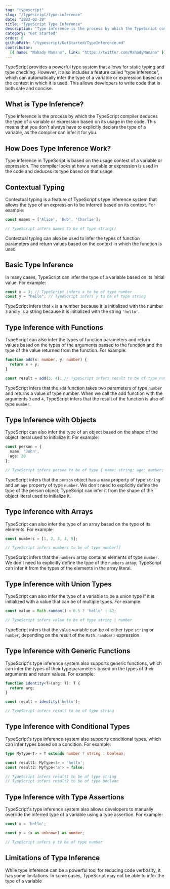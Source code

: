 ```yaml
---
tag: "typescript"
slug: "/typescript/type-inference"
date: "2023-02-28"
title: "TypeScript Type Inference"
description: "Type inference is the process by which the TypeScript compiler deduces the type of a variable or expression based on its usage in the code."
category: "Get Started"
order: 6
githubPath: "/typescript/GetStarted/TypeInference.md"
contributor:
  [{ name: "Mahady Manana", link: "https://twitter.com/MahadyManana" }]
---
```


TypeScript provides a powerful type system that allows for static typing and type checking. However, it also includes a feature called "type inference", which can automatically infer the type of a variable or expression based on the context in which it is used. This allows developers to write code that is both safe and concise.

## What is Type Inference?

Type inference is the process by which the TypeScript compiler deduces the type of a variable or expression based on its usage in the code. This means that you don't always have to explicitly declare the type of a variable, as the compiler can infer it for you.

## How Does Type Inference Work?

Type inference in TypeScript is based on the usage context of a variable or expression. The compiler looks at how a variable or expression is used in the code and deduces its type based on that usage.


## Contextual Typing

Contextual typing is a feature of TypeScript's type inference system that allows the type of an expression to be inferred based on its context. For example:

```typescript
const names = ['Alice', 'Bob', 'Charlie'];

// TypeScript infers names to be of type string[]
```

Contextual typing can also be used to infer the types of function parameters and return values based on the context in which the function is used

## Basic Type Inference

In many cases, TypeScript can infer the type of a variable based on its initial value. For example:

```typescript
const x = 3; // TypeScript infers x to be of type number
const y = "hello"; // TypeScript infers y to be of type string
```

TypeScript infers that `x` is a number because it is initialized with the number `3` and `y` is a string because it is initialized with the string `'hello'`.

## Type Inference with Functions

TypeScript can also infer the types of function parameters and return values based on the types of the arguments passed to the function and the type of the value returned from the function. For example:

```typescript
function add(x: number, y: number) {
  return x + y;
}

const result = add(3, 4); // TypeScript infers result to be of type number
```
TypeScript infers that the `add` function takes two parameters of type `number` and returns a value of type number. When we call the add function with the arguments `3` and `4`, TypeScript infers that the result of the function is also of type `number`.

## Type Inference with Objects

TypeScript can also infer the type of an object based on the shape of the object literal used to initialize it. For example:

```typescript
const person = {
  name: 'John',
  age: 30
};

// TypeScript infers person to be of type { name: string; age: number; }
```

TypeScript infers that the `person` object has a `name` property of type `string` and an `age` property of type `number`. We don't need to explicitly define the type of the person object; TypeScript can infer it from the shape of the object literal used to initialize it.

## Type Inference with Arrays

TypeScript can also infer the type of an array based on the type of its elements. For example:

```typescript
const numbers = [1, 2, 3, 4, 5];

// TypeScript infers numbers to be of type number[]

```
TypeScript infers that the `numbers` array contains elements of type `number`. We don't need to explicitly define the type of the `numbers` array; TypeScript can infer it from the types of the elements in the array literal.

## Type Inference with Union Types

TypeScript can also infer the type of a variable to be a union type if it is initialized with a value that can be of multiple types. For example:

```typescript
const value = Math.random() < 0.5 ? 'hello' : 42;

// TypeScript infers value to be of type string | number
```
TypeScript infers that the `value` variable can be of either type `string` or `number`, depending on the result of the `Math.random()` expression.

## Type Inference with Generic Functions

TypeScript's type inference system also supports generic functions, which can infer the types of their type parameters based on the types of their arguments and return values. For example:

```typescript
function identity<T>(arg: T): T {
  return arg;
}

const result = identity('hello');

// TypeScript infers result to be of type string
```

## Type Inference with Conditional Types

TypeScript's type inference system also supports conditional types, which can infer types based on a condition. For example:

```typescript
type MyType<T> = T extends number ? string : boolean;

const result1: MyType<1> = 'hello';
const result2: MyType<'a'> = false;

// TypeScript infers result1 to be of type string
// TypeScript infers result2 to be of type boolean
```


## Type Inference with Type Assertions

TypeScript's type inference system also allows developers to manually override the inferred type of a variable using a type assertion. For example:

```typescript
const x = 'hello';

const y = (x as unknown) as number;

// TypeScript infers y to be of type number
```



## Limitations of Type Inference

While type inference can be a powerful tool for reducing code verbosity, it has some limitations. In some cases, TypeScript may not be able to infer the type of a variable